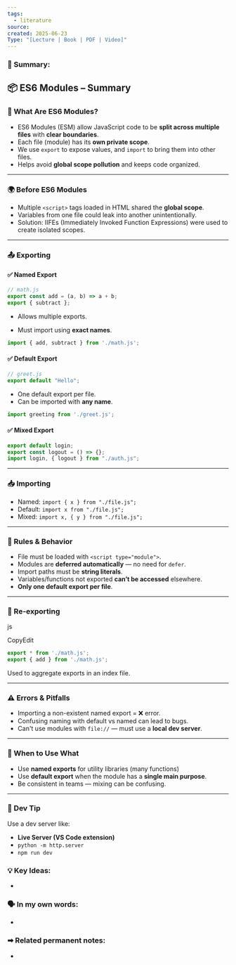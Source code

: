 ```yaml
---
tags:
  - literature
source: 
created: 2025-06-23
Type: "[Lecture | Book | PDF | Video]"
---
```


### 📖 Summary:

## 📦 ES6 Modules – Summary

### 🔑 What Are ES6 Modules?

- ES6 Modules (ESM) allow JavaScript code to be **split across multiple files** with **clear boundaries**.
- Each file (module) has its **own private scope**.
- We use `export` to expose values, and `import` to bring them into other files.
- Helps avoid **global scope pollution** and keeps code organized.

---

### 🌍 Before ES6 Modules

- Multiple `<script>` tags loaded in HTML shared the **global scope**.
- Variables from one file could leak into another unintentionally.
- Solution: IIFEs (Immediately Invoked Function Expressions) were used to create isolated scopes.

---

### 📤 Exporting

#### ✅ Named Export



```javascript
// math.js 
export const add = (a, b) => a + b; 
export { subtract };
```

- Allows multiple exports.
    
- Must import using **exact names**.
    


```js
import { add, subtract } from './math.js';
```

#### ✅ Default Export


```js
// greet.js 
export default "Hello";
```

- One default export per file.
- Can be imported with **any name**.


```js
import greeting from './greet.js';
```

#### ✅ Mixed Export

```js
export default login; 
export const logout = () => {}; 
import login, { logout } from "./auth.js";
```

---

### 📥 Importing

- Named: `import { x } from "./file.js";`
- Default: `import x from "./file.js";`
- Mixed: `import x, { y } from "./file.js";`
    

---

### 📌 Rules & Behavior

- File must be loaded with `<script type="module">`.
- Modules are **deferred automatically** — no need for `defer`.
- Import paths must be **string literals**.
- Variables/functions not exported **can’t be accessed** elsewhere.
- **Only one default export per file**.

---

### 🔁 Re-exporting

js

CopyEdit

```js
export * from './math.js'; 
export { add } from './math.js';
```

Used to aggregate exports in an index file.

---

### ⚠️ Errors & Pitfalls

- Importing a non-existent named export = ❌ error.
- Confusing naming with default vs named can lead to bugs.
- Can't use modules with `file://` — must use a **local dev server**.
    

---

### 🧠 When to Use What

- Use **named exports** for utility libraries (many functions)
- Use **default export** when the module has a **single main purpose**.
- Be consistent in teams — mixing can be confusing.

---

### 🧪 Dev Tip

Use a dev server like:

- **Live Server (VS Code extension)**
- `python -m http.server`
- `npm run dev`

### 💡 Key Ideas:
- 

### 🗣 In my own words:
- 

### ➡ Related permanent notes:
- 
